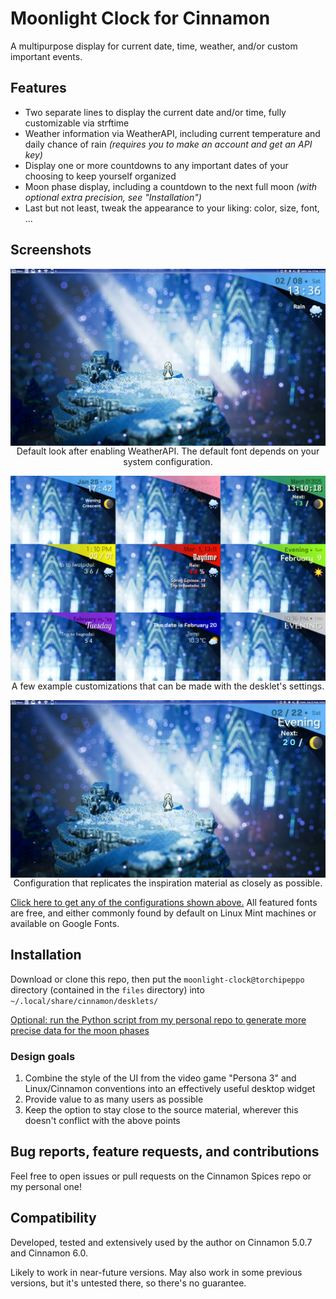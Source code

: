 # Moonlight Clock for Cinnamon

A multipurpose display for current date, time, weather, and/or custom important events.

## Features
- Two separate lines to display the current date and/or time,
  fully customizable via strftime
- Weather information via WeatherAPI,
  including current temperature and daily chance of rain
  *(requires you to make an account and get an API key)*
- Display one or more countdowns to any important dates of your choosing
  to keep yourself organized
- Moon phase display, including a countdown to the next full moon
  *(with optional extra precision, see "Installation")*
- Last but not least, tweak the appearance to your liking: color, size, font, ...

## Screenshots
<!-- TODO must become https://cinnamon-spices.linuxmint.com/git/desklets/<UUID>/<REPO-PATH> -->

<p align="center">
<img src="screenshot.png" align="middle"><br>
Default look after enabling WeatherAPI. The default font depends on your system configuration.
</p>

<p align="center">
<img src="assets/screenshot-customization-showcase.png" align="middle"><br>
A few example customizations that can be made with the desklet's settings.
</p>

<p align="center">
<img src="assets/screenshot-p3-mode.png" align="middle"><br>
Configuration that replicates the inspiration material as closely as possible.
</p>

[Click here to get any of the configurations shown above.](https://github.com/torchipeppo/p3-clock-for-cinnamon/tree/master/custom_compendium) All featured fonts are free, and either commonly found by default on Linux Mint machines or available on Google Fonts. 

## Installation
Download or clone this repo, then put the `moonlight-clock@torchipeppo` directory
(contained in the `files` directory) into `~/.local/share/cinnamon/desklets/`

[Optional: run the Python script from my personal repo to generate more precise
data for the moon phases](https://github.com/torchipeppo/p3-clock-for-cinnamon/tree/master/lunar_calendar_generation)

### Design goals
1. Combine the style of the UI from the video game "Persona 3" and
   Linux/Cinnamon conventions into an effectively useful desktop widget
2. Provide value to as many users as possible
3. Keep the option to stay close to the source material, wherever this doesn't
   conflict with the above points

## Bug reports, feature requests, and contributions
Feel free to open issues or pull requests on the Cinnamon Spices repo
or my personal one!

## Compatibility
Developed, tested and extensively used by the author on Cinnamon 5.0.7 and Cinnamon 6.0.

Likely to work in near-future versions. May also work in some previous versions,
but it's untested there, so there's no guarantee.
